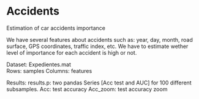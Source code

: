# Accidents
Estimation of car accidents importance

We have several features about accidents such as: year, day, month, road surface, GPS coordinates, traffic index, etc. We have to estimate wether level of importance for each accident is high or not.

Dataset: Expedientes.mat  
Rows: samples
Columns: features

Results: 
results.p: two pandas Series [Acc test and AUC] for 100 different subsamples.
Acc: test accuracy
Acc_zoom: test accuracy zoom
